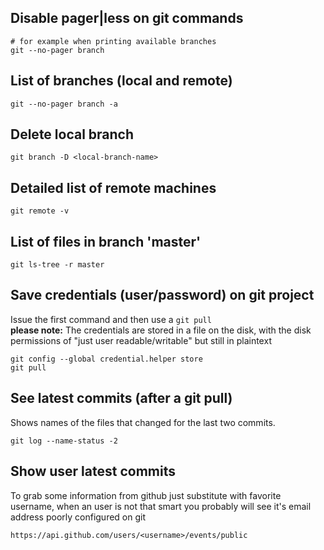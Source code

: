## Disable pager|less on git commands
```
# for example when printing available branches
git --no-pager branch
```


## List of branches (local and remote)
```
git --no-pager branch -a
```

## Delete local branch
```
git branch -D <local-branch-name>
```

## Detailed list of remote machines
```
git remote -v
```

## List of files in branch 'master'
```
git ls-tree -r master
```

## Save credentials (user/password) on git project
Issue the first command and then use a `git pull`<br>
**please note:** The credentials are stored in a file on the disk, with the disk permissions of "just user readable/writable" but still in plaintext
```
git config --global credential.helper store
git pull
```

## See latest commits (after a git pull)
Shows names of the files that changed for the last two commits.
```
git log --name-status -2
```

## Show user latest commits
To grab some information from github just substitute with favorite username, when an user is not that smart you
probably will see it's email address poorly configured on git
```
https://api.github.com/users/<username>/events/public
```
